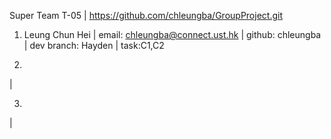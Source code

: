 Super Team T-05
| https://github.com/chleungba/GroupProject.git

1. Leung Chun Hei
| email: chleungba@connect.ust.hk | github: chleungba | dev branch: Hayden
| task:C1,C2

2.
|

3.
|